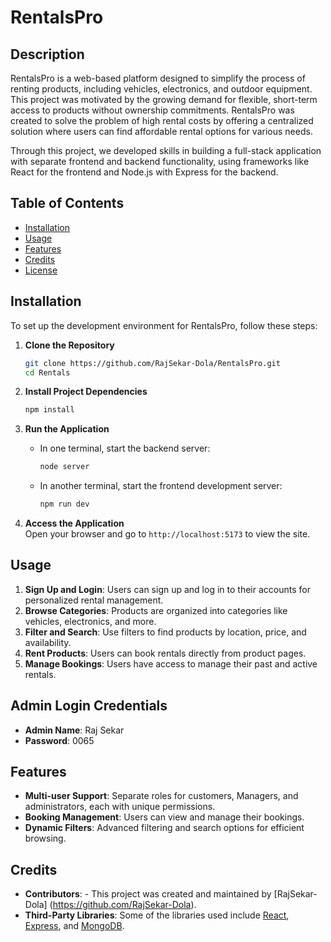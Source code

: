 
# RentalsPro

## Description

RentalsPro is a web-based platform designed to simplify the process of renting products, including vehicles, electronics, and outdoor equipment. This project was motivated by the growing demand for flexible, short-term access to products without ownership commitments. RentalsPro was created to solve the problem of high rental costs by offering a centralized solution where users can find affordable rental options for various needs.

Through this project, we developed skills in building a full-stack application with separate frontend and backend functionality, using frameworks like React for the frontend and Node.js with Express for the backend.

## Table of Contents

- [Installation](#installation)
- [Usage](#usage)
- [Features](#features)
- [Credits](#credits)
- [License](#license)

## Installation

To set up the development environment for RentalsPro, follow these steps:

1. **Clone the Repository**
   ```bash
   git clone https://github.com/RajSekar-Dola/RentalsPro.git
   cd Rentals
   ```

2. **Install Project Dependencies**
   ```bash
   npm install
   ```
3. **Run the Application**
   - In one terminal, start the backend server:
     ```bash
     node server
     ```
   - In another terminal, start the frontend development server:
     ```bash
     npm run dev
     ```

4. **Access the Application**  
   Open your browser and go to `http://localhost:5173` to view the site.

## Usage

1. **Sign Up and Login**: Users can sign up and log in to their accounts for personalized rental management.
2. **Browse Categories**: Products are organized into categories like vehicles, electronics, and more.
3. **Filter and Search**: Use filters to find products by location, price, and availability.
4. **Rent Products**: Users can book rentals directly from product pages.
5. **Manage Bookings**: Users have access to manage their past and active rentals.

## Admin Login Credentials
- **Admin Name**: Raj Sekar
- **Password**: 0065
## Features

- **Multi-user Support**: Separate roles for customers, Managers, and administrators, each with unique permissions.
- **Booking Management**: Users can view and manage their bookings.
- **Dynamic Filters**: Advanced filtering and search options for efficient browsing.

## Credits

- **Contributors**: - This project was created and maintained by [RajSekar-Dola] (https://github.com/RajSekar-Dola).
- **Third-Party Libraries**: Some of the libraries used include [React](https://reactjs.org/), [Express](https://expressjs.com/), and [MongoDB](https://www.mongodb.com/).

